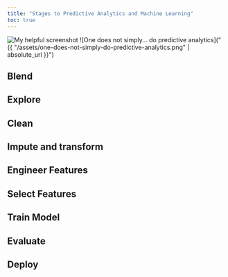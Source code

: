 ```yaml
---
title: "Stages to Predictive Analytics and Machine Learning"
toc: true
---
```


![My helpful screenshot]()
![One does not simply... do predictive analytics]("{{ "/assets/one-does-not-simply-do-predictive-analytics.png" | absolute_url }}")

## Blend
## Explore
## Clean
## Impute and transform
## Engineer Features
## Select Features
## Train Model
## Evaluate
## Deploy

